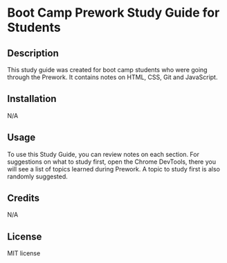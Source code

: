 
# Boot Camp Prework Study Guide for Students

## Description

This study guide was created for boot camp students who were going through the Prework. It contains notes on HTML, CSS, Git and JavaScript. 

## Installation

N/A

## Usage

To use this Study Guide, you can review notes on each section. For suggestions on what to study first, open the Chrome DevTools, there you will see a list of topics learned during Prework. A topic to study first is also randomly suggested.

## Credits

N/A

## License

MIT license
